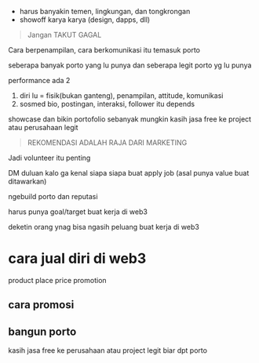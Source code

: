 - harus banyakin temen, lingkungan, dan tongkrongan
- showoff karya karya (design, dapps, dll)

> Jangan TAKUT GAGAL

Cara berpenampilan, cara berkomunikasi itu temasuk porto

seberapa banyak porto yang lu punya dan seberapa legit porto yg lu punya

performance ada 2
1. diri lu = fisik(bukan ganteng), penampilan, attitude, komunikasi
2. sosmed bio, postingan, interaksi, follower itu depends

showcase dan bikin portofolio sebanyak mungkin
kasih jasa free ke project atau perusahaan legit

> REKOMENDASI ADALAH RAJA DARI MARKETING


Jadi volunteer itu penting

DM duluan kalo ga kenal siapa siapa buat apply job (asal punya value buat ditawarkan)

ngebuild porto dan reputasi

harus punya goal/target buat kerja di web3

deketin orang ynag bisa ngasih peluang buat kerja di web3

# cara jual diri di web3
product
place
price
promotion


## cara promosi


## bangun porto
kasih jasa free ke perusahaan atau project legit biar dpt porto
